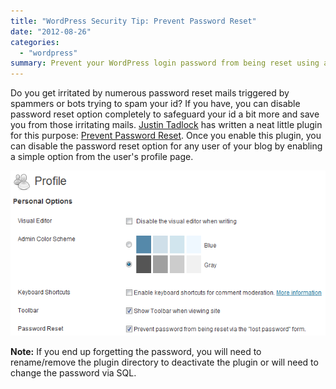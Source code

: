 ```yaml
---
title: "WordPress Security Tip: Prevent Password Reset"
date: "2012-08-26"
categories: 
  - "wordpress"
summary: Prevent your WordPress login password from being reset using a simple tip.
---
```


Do you get irritated by numerous password reset mails triggered by spammers or bots trying to spam your id? If you have, you can disable password reset option completely to safeguard your id a bit more and save you from those irritating mails. [Justin Tadlock](https://justintadlock.com/) has written a neat little plugin for this purpose: [Prevent Password Reset](https://wordpress.org/plugins/prevent-password-reset/). Once you enable this plugin, you can disable the password reset option for any user of your blog by enabling a simple option from the user's profile page.

![Screenshot of Prevent Password Reset plugin options screen](images/prevent_password_reset_option.png#center "Prevent Password Reset option")

**Note:** If you end up forgetting the password, you will need to rename/remove the plugin directory to deactivate the plugin or will need to change the password via SQL.
